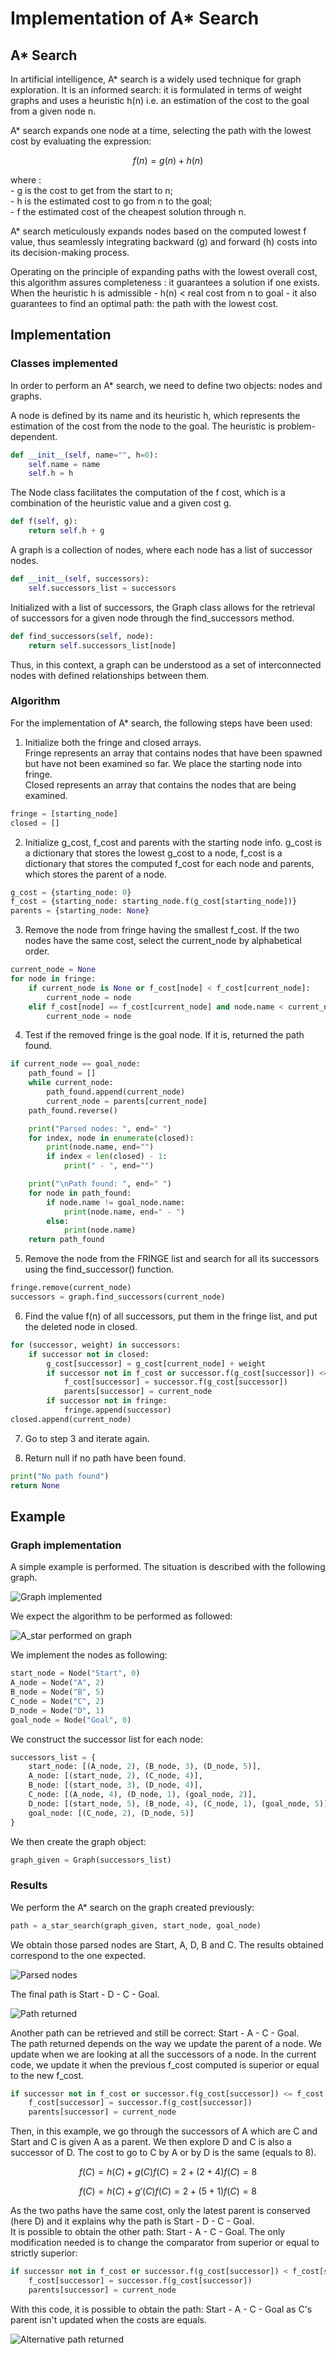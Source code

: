# Implementation of A* Search
## A* Search 

In artificial intelligence, A* search is a widely used technique for graph exploration. It is an informed search: it is formulated in terms of weight graphs and uses a heuristic h(n) i.e. an estimation of the cost to the goal from a given node n.  

A* search expands one node at a time, selecting the path with the lowest cost by evaluating the expression:  

```math
f(n) = g(n) + h(n)
```

where :  
    - g is the cost to get from the start to n;  
    - h is the estimated cost to go from n to the goal;  
    - f the estimated cost of the cheapest solution through n.  

A* search meticulously expands nodes based on the computed lowest f value, thus seamlessly integrating backward (g) and forward (h) costs into its decision-making process.  

Operating on the principle of expanding paths with the lowest overall cost, this algorithm assures completeness : it guarantees a solution if one exists.
When the heuristic h is admissible - h(n) < real cost from n to goal - it also guarantees to find an optimal path: the path with the lowest cost.

## Implementation
### Classes implemented
In order to perform an A* search, we need to define two objects: nodes and graphs.  

A node is defined by its name and its heuristic h, which represents the estimation of the cost from the node to the goal. The heuristic is problem-dependent.  

``` python
def __init__(self, name="", h=0):
    self.name = name
    self.h = h
```

The Node class facilitates the computation of the f cost, which is a combination of the heuristic value and a given cost g. 
``` python
def f(self, g):
    return self.h + g
```

A graph is a collection of nodes, where each node has a list of successor nodes.
``` python
def __init__(self, successors):
    self.successors_list = successors
```
Initialized with a list of successors, the Graph class allows for the retrieval of successors for a given node through the find_successors method. 
``` python
def find_successors(self, node):
    return self.successors_list[node]
```
Thus, in this context, a graph can be understood as a set of interconnected nodes with defined relationships between them.

### Algorithm
For the implementation of A* search, the following steps have been used:

1. Initialize both the fringe and closed arrays.   
Fringe represents an array that contains nodes that have been spawned but have not been examined so far. We place the starting node into fringe.  
Closed represents an array that contains the nodes that are being examined. 

``` python
fringe = [starting_node]
closed = []
```
2. Initialize g_cost, f_cost and parents with the starting node info. 
g_cost is a dictionary that stores the lowest g_cost to a node, f_cost is a dictionary that stores the computed f_cost for each node and parents, which stores the parent of a node. 

``` python
g_cost = {starting_node: 0}
f_cost = {starting_node: starting_node.f(g_cost[starting_node])}
parents = {starting_node: None}
```

3. Remove the node from fringe having the smallest f_cost. If the two nodes have the same cost, select the current_node by alphabetical order.

``` python
current_node = None
for node in fringe:
    if current_node is None or f_cost[node] < f_cost[current_node]:
        current_node = node
    elif f_cost[node] == f_cost[current_node] and node.name < current_node.name:
        current_node = node
```

4. Test if the removed fringe is the goal node. If it is, returned the path found.

``` python
if current_node == goal_node:
    path_found = []
    while current_node:
        path_found.append(current_node)
        current_node = parents[current_node]
    path_found.reverse()

    print("Parsed nodes: ", end=" ")
    for index, node in enumerate(closed):
        print(node.name, end="")
        if index < len(closed) - 1:
            print(" - ", end="")

    print("\nPath found: ", end=" ")
    for node in path_found:
        if node.name != goal_node.name:
            print(node.name, end=" - ")
        else:
            print(node.name)
    return path_found
```

5. Remove the node from the FRINGE list and search for all its successors using the find_successor() function.

``` python
fringe.remove(current_node)
successors = graph.find_successors(current_node)
```

6. Find the value f(n) of all successors, put them in the fringe list, and put the deleted node in closed.

``` python
for (successor, weight) in successors:
    if successor not in closed:
        g_cost[successor] = g_cost[current_node] + weight
        if successor not in f_cost or successor.f(g_cost[successor]) <= f_cost[successor]:
            f_cost[successor] = successor.f(g_cost[successor])
            parents[successor] = current_node
        if successor not in fringe:
            fringe.append(successor)
closed.append(current_node)
```

7. Go to step 3 and iterate again.

8. Return null if no path have been found.

``` python
print("No path found")
return None
```

## Example
### Graph implementation
A simple example is performed. The situation is described with the following graph.

![Graph implemented](images/graph_example.png)

We expect the algorithm to be performed as followed:

![A_star performed on graph](images/a_star_animated.gif)

We implement the nodes as following: 

``` python
start_node = Node("Start", 0)
A_node = Node("A", 2)
B_node = Node("B", 5)
C_node = Node("C", 2)
D_node = Node("D", 1)
goal_node = Node("Goal", 0)
```

We construct the successor list for each node: 

``` python
successors_list = {
    start_node: [(A_node, 2), (B_node, 3), (D_node, 5)],
    A_node: [(start_node, 2), (C_node, 4)],
    B_node: [(start_node, 3), (D_node, 4)],
    C_node: [(A_node, 4), (D_node, 1), (goal_node, 2)],
    D_node: [(start_node, 5), (B_node, 4), (C_node, 1), (goal_node, 5)],
    goal_node: [(C_node, 2), (D_node, 5)]
}
```

We then create the graph object:

``` python
graph_given = Graph(successors_list)
```

### Results

We perform the A* search on the graph created previously: 

``` python
path = a_star_search(graph_given, start_node, goal_node)
```

We obtain those parsed nodes are Start, A, D, B and C. The results obtained correspond to the one expected.  

![Parsed nodes](images/results_parsed_nodes.png)

The final path is Start - D - C - Goal.  

![Path returned](images/results_path_found.png)

Another path can be retrieved and still be correct: Start - A - C - Goal.  
The path returned depends on the way we update the parent of a node. We update when we are looking at all the successors of a node. In the current code, we update it when the previous f_cost computed is superior or equal to the new f_cost.

``` python
if successor not in f_cost or successor.f(g_cost[successor]) <= f_cost[successor]:
    f_cost[successor] = successor.f(g_cost[successor])
    parents[successor] = current_node
```

Then, in this example, we go through the successors of A which are C and Start and C is given A as a parent. We then explore D and C is also a successor of D. The cost to go to C by A or by D is the same (equals to 8).

``` math
f(C) = h(C) + g(C)
f(C) = 2 + (2 + 4) 
f(C) = 8
```

``` math
f(C) = h(C) + g'(C)
f(C) = 2 + (5 + 1) 
f(C) = 8
```

As the two paths have the same cost, only the latest parent is conserved (here D) and it explains why the path is Start - D - C - Goal.  
It is possible to obtain the other path: Start - A - C - Goal. The only modification needed is to change the comparator from superior or equal to strictly superior: 

``` python
if successor not in f_cost or successor.f(g_cost[successor]) < f_cost[successor]:
    f_cost[successor] = successor.f(g_cost[successor])
    parents[successor] = current_node
```

With this code, it is possible to obtain the path: Start - A - C - Goal as C's parent isn't updated when the costs are equals. 

![Alternative path returned](images/alternative_path.png)
